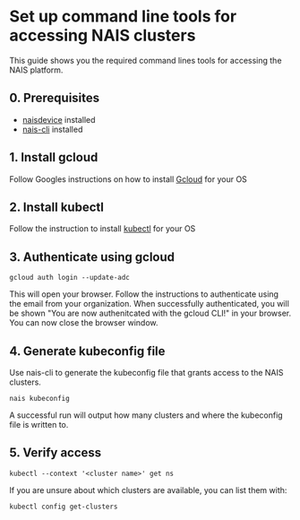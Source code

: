 # Set up command line tools for accessing NAIS clusters

This guide shows you the required command lines tools for accessing the NAIS platform.

## 0. Prerequisites

- [naisdevice](../naisdevice/install-naisdevice) installed
- [nais-cli](cli/install.md) installed

## 1. Install gcloud

Follow Googles instructions on how to install [Gcloud](https://cloud.google.com/sdk/docs/install) for your OS

## 2. Install kubectl

Follow the instruction to install [kubectl](https://kubernetes.io/docs/tasks/tools/) for your OS

## 3. Authenticate using gcloud

```shell
gcloud auth login --update-adc
```

This will open your browser.
Follow the instructions to authenticate using the email from your organization.
When successfully authenticated, you will be shown "You are now authenitcated with the gcloud CLI!" in your browser.
You can now close the browser window.

## 4. Generate kubeconfig file

Use nais-cli to generate the kubeconfig file that grants access to the NAIS clusters.

```shell
nais kubeconfig
```

A successful run will output how many clusters and where the kubeconfig file is written to.

## 5. Verify access

```shell
kubectl --context '<cluster name>' get ns
```

If you are unsure about which clusters are available, you can list them with:

```shell
kubectl config get-clusters
```
